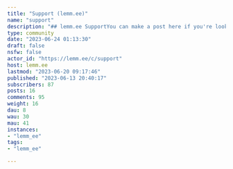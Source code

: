 ```yaml
---
title: "Support (lemm.ee)" 
name: "support"
description: "## lemm.ee SupportYou can make a post here if you're looking for support with any issues! For general discussion about lemm.ee, please post in [!meta](/c/meta@lemm.ee) instead."
type: community
date: "2023-06-24 01:13:30"
draft: false
nsfw: false
actor_id: "https://lemm.ee/c/support"
host: lemm.ee
lastmod: "2023-06-20 09:17:46"
published: "2023-06-13 20:40:17"
subscribers: 87
posts: 16
comments: 95
weight: 16
dau: 8
wau: 30
mau: 41
instances:
- "lemm_ee"
tags: 
- "lemm_ee"

---
```

